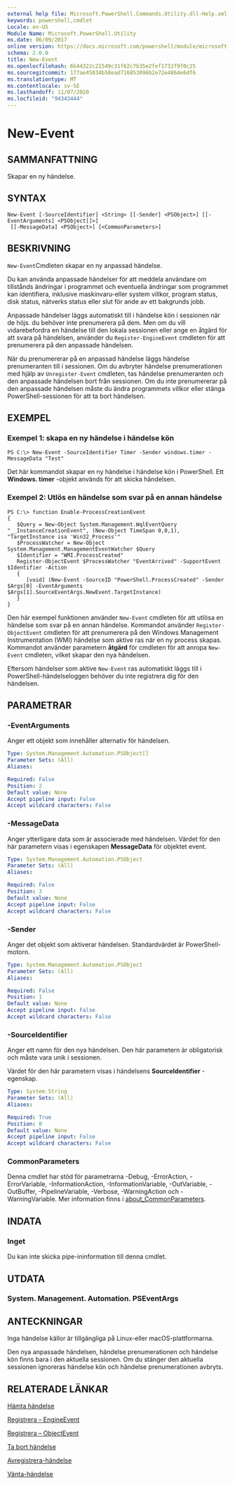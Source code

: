 ```yaml
---
external help file: Microsoft.PowerShell.Commands.Utility.dll-Help.xml
keywords: powershell,cmdlet
Locale: en-US
Module Name: Microsoft.PowerShell.Utility
ms.date: 06/09/2017
online version: https://docs.microsoft.com/powershell/module/microsoft.powershell.utility/new-event?view=powershell-6&WT.mc_id=ps-gethelp
schema: 2.0.0
title: New-Event
ms.openlocfilehash: 6b44322c21549c31f62c7b35e2fef1732f9f0c25
ms.sourcegitcommit: 177ae45034b58ead716853096b2e72e4864e6df6
ms.translationtype: MT
ms.contentlocale: sv-SE
ms.lasthandoff: 11/07/2020
ms.locfileid: "94343444"
---
```

# New-Event

## SAMMANFATTNING
Skapar en ny händelse.

## SYNTAX

```
New-Event [-SourceIdentifier] <String> [[-Sender] <PSObject>] [[-EventArguments] <PSObject[]>]
 [[-MessageData] <PSObject>] [<CommonParameters>]
```

## BESKRIVNING

`New-Event`Cmdleten skapar en ny anpassad händelse.

Du kan använda anpassade händelser för att meddela användare om tillstånds ändringar i programmet och eventuella ändringar som programmet kan identifiera, inklusive maskinvaru-eller system villkor, program status, disk status, nätverks status eller slut för ande av ett bakgrunds jobb.

Anpassade händelser läggs automatiskt till i händelse kön i sessionen när de höjs. du behöver inte prenumerera på dem. Men om du vill vidarebefordra en händelse till den lokala sessionen eller ange en åtgärd för att svara på händelsen, använder du `Register-EngineEvent` cmdleten för att prenumerera på den anpassade händelsen.

När du prenumererar på en anpassad händelse läggs händelse prenumeranten till i sessionen. Om du avbryter händelse prenumerationen med hjälp av `Unregister-Event` cmdleten, tas händelse prenumeranten och den anpassade händelsen bort från sessionen. Om du inte prenumererar på den anpassade händelsen måste du ändra programmets villkor eller stänga PowerShell-sessionen för att ta bort händelsen.

## EXEMPEL

### Exempel 1: skapa en ny händelse i händelse kön

```
PS C:\> New-Event -SourceIdentifier Timer -Sender windows.timer -MessageData "Test"
```

Det här kommandot skapar en ny händelse i händelse kön i PowerShell. Ett **Windows. timer** -objekt används för att skicka händelsen.

### Exempel 2: Utlös en händelse som svar på en annan händelse

```
PS C:\> function Enable-ProcessCreationEvent
{
   $Query = New-Object System.Management.WqlEventQuery "__InstanceCreationEvent", (New-Object TimeSpan 0,0,1), "TargetInstance isa 'Win32_Process'"
   $ProcessWatcher = New-Object System.Management.ManagementEventWatcher $Query
   $Identifier = "WMI.ProcessCreated"
   Register-ObjectEvent $ProcessWatcher "EventArrived" -SupportEvent $Identifier -Action
   {
      [void] (New-Event -SourceID "PowerShell.ProcessCreated" -Sender $Args[0] -EventArguments $Args[1].SourceEventArgs.NewEvent.TargetInstance)
   }
}
```

Den här exempel funktionen använder `New-Event` cmdleten för att utlösa en händelse som svar på en annan händelse. Kommandot använder `Register-ObjectEvent` cmdleten för att prenumerera på den Windows Management Instrumentation (WMI) händelse som aktive ras när en ny process skapas. Kommandot använder parametern **åtgärd** för cmdleten för att anropa `New-Event` cmdleten, vilket skapar den nya händelsen.

Eftersom händelser som aktive `New-Event` ras automatiskt läggs till i PowerShell-händelseloggen behöver du inte registrera dig för den händelsen.

## PARAMETRAR

### -EventArguments

Anger ett objekt som innehåller alternativ för händelsen.

```yaml
Type: System.Management.Automation.PSObject[]
Parameter Sets: (All)
Aliases:

Required: False
Position: 2
Default value: None
Accept pipeline input: False
Accept wildcard characters: False
```

### -MessageData

Anger ytterligare data som är associerade med händelsen. Värdet för den här parametern visas i egenskapen **MessageData** för objektet event.

```yaml
Type: System.Management.Automation.PSObject
Parameter Sets: (All)
Aliases:

Required: False
Position: 3
Default value: None
Accept pipeline input: False
Accept wildcard characters: False
```

### -Sender

Anger det objekt som aktiverar händelsen. Standardvärdet är PowerShell-motorn.

```yaml
Type: System.Management.Automation.PSObject
Parameter Sets: (All)
Aliases:

Required: False
Position: 1
Default value: None
Accept pipeline input: False
Accept wildcard characters: False
```

### -SourceIdentifier

Anger ett namn för den nya händelsen. Den här parametern är obligatorisk och måste vara unik i sessionen.

Värdet för den här parametern visas i händelsens **SourceIdentifier** -egenskap.

```yaml
Type: System.String
Parameter Sets: (All)
Aliases:

Required: True
Position: 0
Default value: None
Accept pipeline input: False
Accept wildcard characters: False
```

### CommonParameters

Denna cmdlet har stöd för parametrarna -Debug, -ErrorAction, -ErrorVariable, -InformationAction, -InformationVariable, -OutVariable, -OutBuffer, -PipelineVariable, -Verbose, -WarningAction och -WarningVariable. Mer information finns i [about_CommonParameters](https://go.microsoft.com/fwlink/?LinkID=113216).

## INDATA

### Inget

Du kan inte skicka pipe-ininformation till denna cmdlet.

## UTDATA

### System. Management. Automation. PSEventArgs

## ANTECKNINGAR

Inga händelse källor är tillgängliga på Linux-eller macOS-plattformarna.

Den nya anpassade händelsen, händelse prenumerationen och händelse kön finns bara i den aktuella sessionen.
Om du stänger den aktuella sessionen ignoreras händelse kön och händelse prenumerationen avbryts.

## RELATERADE LÄNKAR

[Hämta händelse](Get-Event.md)

[Registrera – EngineEvent](Register-EngineEvent.md)

[Registrera – ObjectEvent](Register-ObjectEvent.md)

[Ta bort händelse](Remove-Event.md)

[Avregistrera-händelse](Unregister-Event.md)

[Vänta-händelse](Wait-Event.md)
